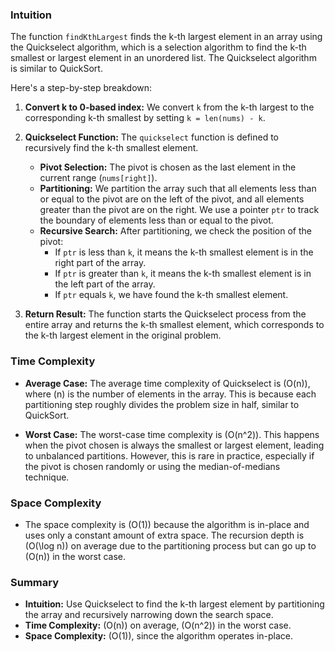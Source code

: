 ### Intuition

The function `findKthLargest` finds the k-th largest element in an array using the Quickselect algorithm, which is a selection algorithm to find the k-th smallest or largest element in an unordered list. The Quickselect algorithm is similar to QuickSort. 

Here's a step-by-step breakdown:

1. **Convert k to 0-based index:** We convert `k` from the k-th largest to the corresponding k-th smallest by setting `k = len(nums) - k`.

2. **Quickselect Function:** The `quickselect` function is defined to recursively find the k-th smallest element.
    - **Pivot Selection:** The pivot is chosen as the last element in the current range (`nums[right]`).
    - **Partitioning:** We partition the array such that all elements less than or equal to the pivot are on the left of the pivot, and all elements greater than the pivot are on the right. We use a pointer `ptr` to track the boundary of elements less than or equal to the pivot.
    - **Recursive Search:** After partitioning, we check the position of the pivot:
        - If `ptr` is less than `k`, it means the k-th smallest element is in the right part of the array.
        - If `ptr` is greater than `k`, it means the k-th smallest element is in the left part of the array.
        - If `ptr` equals `k`, we have found the k-th smallest element.

3. **Return Result:** The function starts the Quickselect process from the entire array and returns the k-th smallest element, which corresponds to the k-th largest element in the original problem.

### Time Complexity

- **Average Case:** The average time complexity of Quickselect is \(O(n)\), where \(n\) is the number of elements in the array. This is because each partitioning step roughly divides the problem size in half, similar to QuickSort.
  
- **Worst Case:** The worst-case time complexity is \(O(n^2)\). This happens when the pivot chosen is always the smallest or largest element, leading to unbalanced partitions. However, this is rare in practice, especially if the pivot is chosen randomly or using the median-of-medians technique.

### Space Complexity

- The space complexity is \(O(1)\) because the algorithm is in-place and uses only a constant amount of extra space. The recursion depth is \(O(\log n)\) on average due to the partitioning process but can go up to \(O(n)\) in the worst case.

### Summary

- **Intuition:** Use Quickselect to find the k-th largest element by partitioning the array and recursively narrowing down the search space.
- **Time Complexity:** \(O(n)\) on average, \(O(n^2)\) in the worst case.
- **Space Complexity:** \(O(1)\), since the algorithm operates in-place.